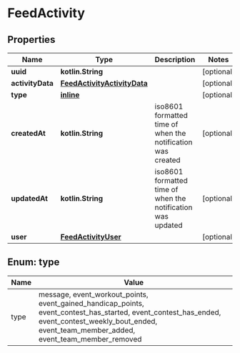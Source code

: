 
# FeedActivity

## Properties
Name | Type | Description | Notes
------------ | ------------- | ------------- | -------------
**uuid** | **kotlin.String** |  |  [optional]
**activityData** | [**FeedActivityActivityData**](FeedActivityActivityData.md) |  |  [optional]
**type** | [**inline**](#TypeEnum) |  |  [optional]
**createdAt** | **kotlin.String** | iso8601 formatted time of when the notification was created |  [optional]
**updatedAt** | **kotlin.String** | iso8601 formatted time of when the notification was updated |  [optional]
**user** | [**FeedActivityUser**](FeedActivityUser.md) |  |  [optional]


<a name="TypeEnum"></a>
## Enum: type
Name | Value
---- | -----
type | message, event_workout_points, event_gained_handicap_points, event_contest_has_started, event_contest_has_ended, event_contest_weekly_bout_ended, event_team_member_added, event_team_member_removed



